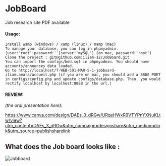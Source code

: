 # JobBoard

Job research site
PDF available

#### Usage:
    Install wamp (windows) / xamp (linux) / mamp (mac)
    To manage your database, you can log in phpmyadmin. [user:'root'|password:''|server:'mySQL'] (on mac, password:'root')
    Clone the project : git@github.com:iliam-12/JobBoard.git
    You can import the configs/bdd.sql in phpmyadmin. You should have accounts/announces data loaded.
    Go to http://localhost/T-WEB-501-MAR-5-1-jobboard-iliam.amara/accueil.php (if you are on mac, you should add a 8888 PORT in configs/config.php and update configs/database.php. Then, you would rectify localhost by localhost:8888 in the url.)

#### REVIEW:

_(the oral presentation here)_:

https://www.canva.com/design/DAEs_3_dRGw/URqeHWxR9VTYPnYXNuKLtw/view?utm_content=DAEs_3_dRGw&utm_campaign=designshare&utm_medium=link&utm_source=publishsharelink

## What does the Job board looks like :

![Jobboard](https://user-images.githubusercontent.com/65111947/137799827-0792cb72-cf28-4b49-bcbd-f5a41cca775f.PNG)
